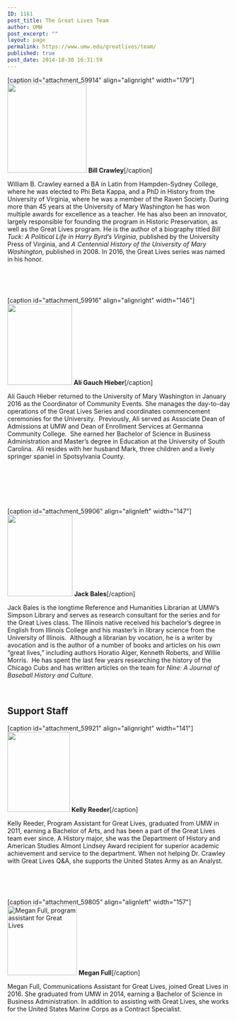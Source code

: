 ```yaml
---
ID: 1161
post_title: The Great Lives Team
author: UMW
post_excerpt: ""
layout: page
permalink: https://www.umw.edu/greatlives/team/
published: true
post_date: 2014-10-30 16:31:59
---
```

[caption id="attachment_59914" align="alignright" width="179"]<a href="https://www.umw.edu/greatlives/wp-content/uploads/sites/8/2017/01/Bill-super-cropped.png"><img class="wp-image-59914" src="https://www.umw.edu/greatlives/wp-content/uploads/sites/8/2017/01/Bill-super-cropped-267x300.png" width="179" height="201" /></a> <strong>Bill Crawley</strong>[/caption]

William B. Crawley earned a BA in Latin from Hampden-Sydney College, where he was elected to Phi Beta Kappa, and a PhD in History from the University of Virginia, where he was a member of the Raven Society. During more than 45 years at the University of Mary Washington he has won multiple awards for excellence as a teacher. He has also been an innovator, largely responsible for founding the program in Historic Preservation, as well as the Great Lives program. He is the author of a biography titled <em>Bill Tuck: A Political Life in Harry Byrd’s Virginia</em>, published by the University Press of Virginia, and <em>A Centennial History of the University of Mary Washington</em>, published in 2008. In 2016, the Great Lives series was named in his honor.

&nbsp;

&nbsp;

[caption id="attachment_59916" align="alignright" width="146"]<a href="https://www.umw.edu/greatlives/wp-content/uploads/sites/8/2017/01/Alison-Hieber-copyright-K-Pearlman-Photography9058.jpg"><img class="wp-image-59916 " src="https://www.umw.edu/greatlives/wp-content/uploads/sites/8/2017/01/Alison-Hieber-copyright-K-Pearlman-Photography9058-240x300.jpg" width="146" height="183" /></a> <strong>Ali Gauch Hieber</strong>[/caption]

Ali Gauch Hieber returned to the University of Mary Washington in January 2016 as the Coordinator of Community Events. She manages the day-to-day operations of the Great Lives Series and coordinates commencement ceremonies for the University.  Previously, Ali served as Associate Dean of Admissions at UMW and Dean of Enrollment Services at Germanna Community College.  She earned her Bachelor of Science in Business Administration and Master’s degree in Education at the University of South Carolina.  Ali resides with her husband Mark, three children and a lively springer spaniel in Spotsylvania County.

&nbsp;

&nbsp;

&nbsp;

[caption id="attachment_59906" align="alignleft" width="147"]<a href="https://www.umw.edu/greatlives/wp-content/uploads/sites/8/2016/11/Bales_Jack_2016.jpg"><img class="wp-image-59906" src="https://www.umw.edu/greatlives/wp-content/uploads/sites/8/2016/11/Bales_Jack_2016-240x300.jpg" width="147" height="184" /></a> <strong>Jack Bales</strong>[/caption]

Jack Bales is the longtime Reference and Humanities Librarian at UMW’s Simpson Library and serves as research consultant for the series and for the Great Lives class. The Illinois native received his bachelor’s degree in English from Illinois College and his master’s in library science from the University of Illinois.  Although a librarian by vocation, he is a writer by avocation and is the author of a number of books and articles on his own “great lives,” including authors Horatio Alger, Kenneth Roberts, and Willie Morris.  He has spent the last few years researching the history of the Chicago Cubs and has written articles on the team for <em>Nine: A Journal of Baseball History and Culture</em>.

&nbsp;
<h2 style="clear: both">Support Staff</h2>
[caption id="attachment_59921" align="alignright" width="141"]<a href="http://www.umw.edu/greatlives/wp-content/uploads/sites/8/2017/01/12179214_10206815208112141_787973352_n.jpg"><img class="wp-image-59921" src="http://www.umw.edu/greatlives/wp-content/uploads/sites/8/2017/01/12179214_10206815208112141_787973352_n-234x300.jpg" width="141" height="181" /></a> <strong>Kelly Reeder</strong>[/caption]

<span id="0.629089487240637" class="currentHitHighlight">Kelly</span> <span id="0.6950034407819068" class="highlight">Reeder</span>, Program Assistant for Great Lives, graduated from UMW in 2011, earning a Bachelor of Arts, and has been a part of the Great Lives team ever since. A History major, she was the Department of History and American Studies Almont Lindsey Award recipient for superior academic achievement and service to the department. When not helping Dr. Crawley with Great Lives Q&amp;A, she supports the United States Army as an Analyst.

&nbsp;

<strong> </strong>
<div style="clear: both">

[caption id="attachment_59805" align="alignleft" width="157"]<img class=" wp-image-59805" src="https://www.umw.edu/greatlives/wp-content/uploads/sites/8/2014/10/MeganFull-150x150.jpg" alt="Megan Full, program assistant for Great Lives" width="157" height="157" /> <strong>Megan Full</strong>[/caption]

Megan Full, Communications Assistant for Great Lives, joined Great Lives in 2016. She graduated from UMW in 2014, earning a Bachelor of Science in Business Administration. In addition to assisting with Great Lives, she works for the United States Marine Corps as a Contract Specialist.

</div>
&nbsp;

&nbsp;

&nbsp;

&nbsp;